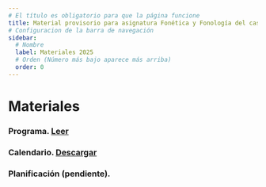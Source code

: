 ```yaml
---
# El título es obligatorio para que la página funcione
title: Material provisorio para asignatura Fonética y Fonología del castellano I
# Configuracion de la barra de navegación
sidebar:
  # Nombre
  label: Materiales 2025
  # Orden (Número más bajo aparece más arriba)
  order: 0
---
```

# Materiales
### Programa. [Leer](https://docs.google.com/document/d/1M371eiBPN1WWyZidqMWnMR8wKJ5zNAkI/edit?usp=sharing&ouid=110964101727370424388&rtpof=true&sd=true)
### Calendario. [Descargar](https://docs.google.com/spreadsheets/d/e/2PACX-1vTlXiqJd09__kZ5igtNrvHKzFkFlSs3iay_lzQwiFdnROFQMWiTdqYXg4M9bkH2zbqoZECRuYxXrFt7/pub?gid=1373650990&single=true&output=pdf)
### Planificación (pendiente).
